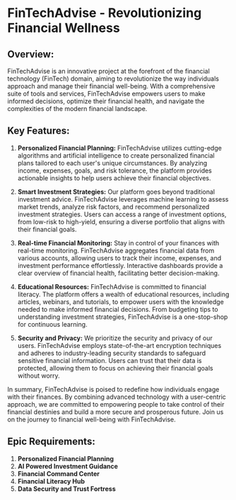 # FinTechAdvise - Revolutionizing Financial Wellness

## Overview:

FinTechAdvise is an innovative project at the forefront of the financial technology (FinTech) domain, aiming to revolutionize the way individuals approach and manage their financial well-being. With a comprehensive suite of tools and services, FinTechAdvise empowers users to make informed decisions, optimize their financial health, and navigate the complexities of the modern financial landscape.

## Key Features:

1. **Personalized Financial Planning:** FinTechAdvise utilizes cutting-edge algorithms and artificial intelligence to create personalized financial plans tailored to each user's unique circumstances. By analyzing income, expenses, goals, and risk tolerance, the platform provides actionable insights to help users achieve their financial objectives.

2. **Smart Investment Strategies:** Our platform goes beyond traditional investment advice. FinTechAdvise leverages machine learning to assess market trends, analyze risk factors, and recommend personalized investment strategies. Users can access a range of investment options, from low-risk to high-yield, ensuring a diverse portfolio that aligns with their financial goals.

3. **Real-time Financial Monitoring:** Stay in control of your finances with real-time monitoring. FinTechAdvise aggregates financial data from various accounts, allowing users to track their income, expenses, and investment performance effortlessly. Interactive dashboards provide a clear overview of financial health, facilitating better decision-making.

4. **Educational Resources:** FinTechAdvise is committed to financial literacy. The platform offers a wealth of educational resources, including articles, webinars, and tutorials, to empower users with the knowledge needed to make informed financial decisions. From budgeting tips to understanding investment strategies, FinTechAdvise is a one-stop-shop for continuous learning.

5. **Security and Privacy:** We prioritize the security and privacy of our users. FinTechAdvise employs state-of-the-art encryption techniques and adheres to industry-leading security standards to safeguard sensitive financial information. Users can trust that their data is protected, allowing them to focus on achieving their financial goals without worry.

In summary, FinTechAdvise is poised to redefine how individuals engage with their finances. By combining advanced technology with a user-centric approach, we are committed to empowering people to take control of their financial destinies and build a more secure and prosperous future. Join us on the journey to financial well-being with FinTechAdvise.

## Epic Requirements:

1. **Personalized Financial Planning**
2. **AI Powered Investment Guidance**
3. **Financial Command Center**
4. **Financial Literacy Hub**
5. **Data Security and Trust Fortress**
